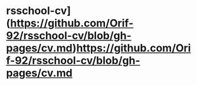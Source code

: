 # rsschool-cv](https://github.com/Orif-92/rsschool-cv/blob/gh-pages/cv.md)https://github.com/Orif-92/rsschool-cv/blob/gh-pages/cv.md

